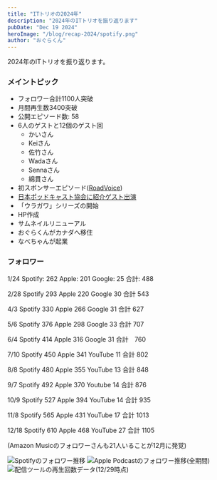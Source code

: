 ```yaml
---
title: "ITトリオの2024年"
description: "2024年のITトリオを振り返ります"
pubDate: "Dec 19 2024"
heroImage: "/blog/recap-2024/spotify.png"
author: "おぐらくん"
---
```


2024年のITトリオを振り返ります。

### メイントピック

- フォロワー合計1100人突破
- 月間再生数3400突破
- 公開エピソード数: 58
- 6人のゲストと12個のゲスト回
  - かいさん
  - Keiさん
  - 佐竹さん
  - Wadaさん
  - Sennaさん
  - 綿貫さん
- 初スポンサーエピソード([RoadVoice](https://www.honda.co.jp/roadvoice/))
- [日本ポッドキャスト協会に紹介ゲスト出演](https://podcasting.jp/weekly_recommend.html)
- 「ウラガワ」シリーズの開始
- HP作成
- サムネイルリニューアル
- おぐらくんがカナダへ移住
- なべちゃんが起業

### フォロワー

1/24
Spotify: 262
Apple: 201
Google: 25
合計: 488


2/28
Spotify 293
Apple 220
Google 30
合計 543

4/3
Spotify 330
Apple 266
Google 31
合計 627


5/6
Spotify 376
Apple  298
Google 33
合計 707

6/4
Spotify 414
Apple 316
Google 31
合計　760


7/10
Spotify 450
Apple 341
YouTube 11
合計 802

8/8
Spotify 480
Apple 355
YouTube 13
合計 848


9/7
Spotify 492
Apple 370
Youtube 14
合計 876


10/9
Spotify 527
Apple 394
YouTube 14
合計 935

11/8
Spotify 565
Apple 431
YouTube 17
合計 1013

12/18
Spotify 610
Apple 468
YouTube 27
合計 1105

(Amazon Musicのフォロワーさんも21人いることが12月に発覚)

![Spotifyのフォロワー推移](/blog/recap-2024/spotify.png)
![Apple Podcastのフォロワー推移(全期間)](/blog/recap-2024/apple.png)
![配信ツールの再生回数データ(12/29時点)](/blog/recap-2024/playCount.png)